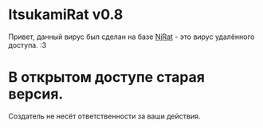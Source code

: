 # ItsukamiRat v0.8
Привет, данный вирус был сделан на базе [NjRat](https://en.wikipedia.org/wiki/NjRAT) - это вирус удалённого доступа.
:3 

# В открытом доступе старая версия. 

 
Создатель не несёт ответственности за ваши действия.
